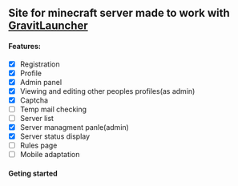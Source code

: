 ## Site for minecraft server made to work with [GravitLauncher](https://github.com/GravitLauncher/Launcher)
#### Features: 
 - [x] Registration
 - [x] Profile
 - [x] Admin panel
 - [x] Viewing and editing other peoples profiles(as admin)
 - [x] Captcha
 - [ ] Temp mail checking
 - [ ] Server list
 - [x] Server managment panle(admin)
 - [x] Server status display
 - [ ] Rules page
 - [ ] Mobile adaptation

#### Geting started

 
